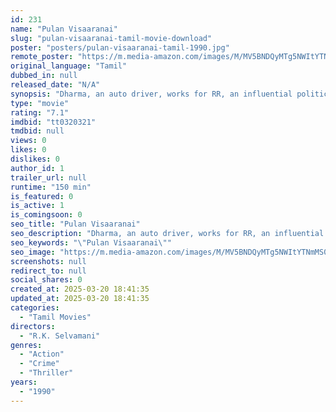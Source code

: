 ```yaml
---
id: 231
name: "Pulan Visaaranai"
slug: "pulan-visaaranai-tamil-movie-download"
poster: "posters/pulan-visaaranai-tamil-1990.jpg"
remote_poster: "https://m.media-amazon.com/images/M/MV5BNDQyMTg5NWItYTNmMS00ZjkwLTg3NTgtZGQ0YjQwYzM5YTQzXkEyXkFqcGdeQXVyOTk3NTc2MzE@._V1_SX300.jpg"
original_language: "Tamil"
dubbed_in: null
released_date: "N/A"
synopsis: "Dharma, an auto driver, works for RR, an influential politician, and kidnaps young women. Investigating officer DCP Raj, who was earlier suspended due to political pressure, must bring him to justice."
type: "movie"
rating: "7.1"
imdbid: "tt0320321"
tmdbid: null
views: 0
likes: 0
dislikes: 0
author_id: 1
trailer_url: null
runtime: "150 min"
is_featured: 0
is_active: 1
is_comingsoon: 0
seo_title: "Pulan Visaaranai"
seo_description: "Dharma, an auto driver, works for RR, an influential politician, and kidnaps young women. Investigating officer DCP Raj, who was earlier suspended due to political pressure, must bring him to justice."
seo_keywords: "\"Pulan Visaaranai\""
seo_image: "https://m.media-amazon.com/images/M/MV5BNDQyMTg5NWItYTNmMS00ZjkwLTg3NTgtZGQ0YjQwYzM5YTQzXkEyXkFqcGdeQXVyOTk3NTc2MzE@._V1_SX300.jpg"
screenshots: null
redirect_to: null
social_shares: 0
created_at: 2025-03-20 18:41:35
updated_at: 2025-03-20 18:41:35
categories:
  - "Tamil Movies"
directors:
  - "R.K. Selvamani"
genres:
  - "Action"
  - "Crime"
  - "Thriller"
years:
  - "1990"
---
```

